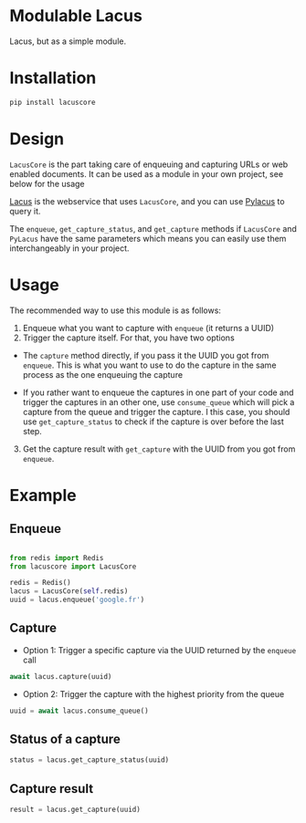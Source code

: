 # Modulable Lacus

Lacus, but as a simple module.

# Installation

```bash
pip install lacuscore
```

# Design

`LacusCore` is the part taking care of enqueuing and capturing URLs or web enabled documents.
It can be used as a module in your own project, see below for the usage

[Lacus](https://github.com/ail-project/lacus) is the webservice that uses `LacusCore`,
and you can use [Pylacus](https://github.com/ail-project/pylacus) to query it.

The `enqueue`, `get_capture_status`, and `get_capture` methods if `LacusCore` and `PyLacus` have
the same parameters which means you can easily use them interchangeably in your project.


# Usage

The recommended way to use this module is as follows:

1. Enqueue what you want to capture with `enqueue` (it returns a UUID)
2. Trigger the capture itself. For that, you have two options

  * The `capture` method directly, if you pass it the UUID you got from `enqueue`.
    This is what you want to use to do the capture in the same process as the one enqueuing the capture

  * If you rather want to enqueue the captures in one part of your code and trigger the captures in an other one,
    use `consume_queue` which will pick a capture from the queue and trigger the capture.
    I this case, you should use `get_capture_status` to check if the capture is over before the last step.

3. Get the capture result with `get_capture` with the UUID from you got from `enqueue`.

# Example

## Enqueue

```python

from redis import Redis
from lacuscore import LacusCore

redis = Redis()
lacus = LacusCore(self.redis)
uuid = lacus.enqueue('google.fr')
```

## Capture

* Option 1: Trigger a specific capture via the UUID returned by the `enqueue` call

```python
await lacus.capture(uuid)
```

* Option 2: Trigger the capture with the highest priority from the queue

```python
uuid = await lacus.consume_queue()
```

## Status of a capture

```python
status = lacus.get_capture_status(uuid)
```

## Capture result

```python
result = lacus.get_capture(uuid)
```

